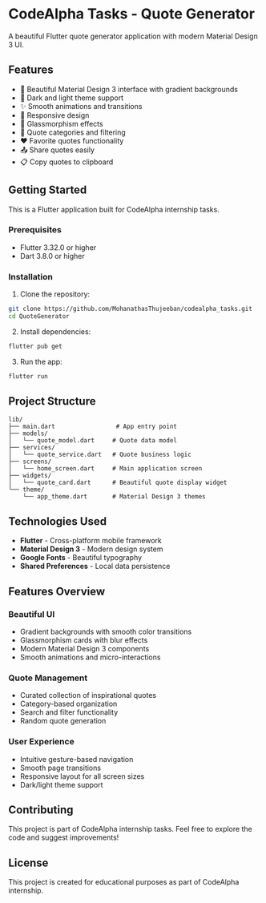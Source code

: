 # CodeAlpha Tasks - Quote Generator

A beautiful Flutter quote generator application with modern Material Design 3 UI.

## Features

- 🎨 Beautiful Material Design 3 interface with gradient backgrounds
- 🌙 Dark and light theme support
- ✨ Smooth animations and transitions
- 📱 Responsive design
- 💫 Glassmorphism effects
- 🎯 Quote categories and filtering
- ❤️ Favorite quotes functionality
- 📤 Share quotes easily
- 📋 Copy quotes to clipboard

## Getting Started

This is a Flutter application built for CodeAlpha internship tasks.

### Prerequisites

- Flutter 3.32.0 or higher
- Dart 3.8.0 or higher

### Installation

1. Clone the repository:
```bash
git clone https://github.com/MohanathasThujeeban/codealpha_tasks.git
cd QuoteGenerator
```

2. Install dependencies:
```bash
flutter pub get
```

3. Run the app:
```bash
flutter run
```

## Project Structure

```
lib/
├── main.dart                 # App entry point
├── models/
│   └── quote_model.dart     # Quote data model
├── services/
│   └── quote_service.dart   # Quote business logic
├── screens/
│   └── home_screen.dart     # Main application screen
├── widgets/
│   └── quote_card.dart      # Beautiful quote display widget
└── theme/
    └── app_theme.dart       # Material Design 3 themes
```

## Technologies Used

- **Flutter** - Cross-platform mobile framework
- **Material Design 3** - Modern design system
- **Google Fonts** - Beautiful typography
- **Shared Preferences** - Local data persistence

## Features Overview

### Beautiful UI
- Gradient backgrounds with smooth color transitions
- Glassmorphism cards with blur effects
- Modern Material Design 3 components
- Smooth animations and micro-interactions

### Quote Management
- Curated collection of inspirational quotes
- Category-based organization
- Search and filter functionality
- Random quote generation

### User Experience
- Intuitive gesture-based navigation
- Smooth page transitions
- Responsive layout for all screen sizes
- Dark/light theme support

## Contributing

This project is part of CodeAlpha internship tasks. Feel free to explore the code and suggest improvements!

## License

This project is created for educational purposes as part of CodeAlpha internship.
